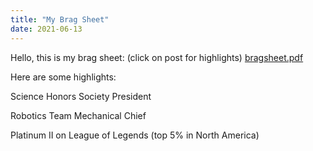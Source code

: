 ```yaml
---
title: "My Brag Sheet"
date: 2021-06-13
---
```

Hello, this is my brag sheet: (click on post for highlights)
[bragsheet.pdf](https://github.com/Dunwich8/github-pages-with-jekyll/files/6644299/bragsheet.pdf)


Here are some highlights:

Science Honors Society President

Robotics Team Mechanical Chief

Platinum II on League of Legends (top 5% in North America)


